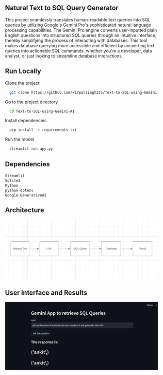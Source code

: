
## Natural Text to SQL Query Generator

This project seamlessly translates human-readable text queries into SQL queries by utilizing Google's Gemini Pro's sophisticated natural language processing capabilities. The Gemini Pro engine converts user-inputted plain English questions into structured SQL queries through an intuitive interface, thereby simplifying the process of interacting with databases. This tool makes database querying more accessible and efficient by converting text queries into actionable SQL commands, whether you're a developer, data analyst, or just looking to streamline database interactions.
## Run Locally

Clone the project

```bash
  git clone https://github.com/kirpalsingh225/Text-to-SQL-using-Gemini-AI
```

Go to the project directory

```bash
  cd Text-to-SQL-using-Gemini-AI

```

Install dependencies

```bash
  pip install -r requirements.txt
```

Run the model

```bash
  streamlit run app.py
```

## Dependencies
    Streamlit
    Sqlite3
    Python
    python-dotenv
    Google GenerativeAI

## Architecture
![img](https://github.com/kirpalsingh225/Text-to-SQL-using-Gemini-AI/blob/main/assets/architecture.png)


## User Interface and Results

![img](https://github.com/kirpalsingh225/Text-to-SQL-using-Gemini-AI/blob/main/assets/ui.png)




 
